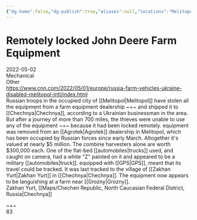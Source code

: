 ```yaml
---
{"dg-home":false,"dg-publish":true,"aliases":null,"locations":"Melitopol, [Zakhan Yurt, Chechnya], [Grozny, Chechnya]","title":"Remotely locked John Deere Farm Equipment","tag":"mechanical","date":"2022-05-02","permalink":"/remotely-locked-john-deere-farm-equipment/","dgHomeLink":true,"dgPassFrontmatter":true}
---
```



# Remotely locked John Deere Farm Equipment

2022-05-02  
Mechanical  
Other  
https://www.cnn.com/2022/05/01/europe/russia-farm-vehicles-ukraine-disabled-melitopol-intl/index.html  
Russian troops in the occupied city of [[Melitopol|Melitopol]] have stolen all the equipment from a farm equipment dealership ~+~ and shipped it to [[Chechnya|Chechnya]], according to a Ukrainian businessman in the area. But after a journey of more than 700 miles, the thieves were unable to use any of the equipment ~+~ because it had been locked remotely. equipment was removed from an [[Agrotek|Agrotek]] dealership in Melitopol, which has been occupied by Russian forces since early March. Altogether it's valued at nearly $5 million. The combine harvesters alone are worth $300,000 each. One of the flat-bed [[automobiles|trucks]] used, and caught on camera, had a white "Z" painted on it and appeared to be a military [[automobiles|truck]]. equipped with [[GPS|GPS]], meant that its travel could be tracked. It was last tracked to the village of [[Zakhan Yurt|Zakhan Yurt]] in [[Chechnya|Chechnya]]. The equipment now appears to be languishing at a farm near [[Grozny|Grozny]].  
Zakhan Yurt, [[Maps/Chechen Republic, North Caucasian Federal District, Russia|Chechnya]]

~+~  
83
